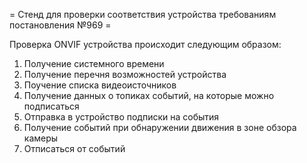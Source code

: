 = Стенд для проверки соответствия устройства требованиям постановления №969 =

Проверка ONVIF устройства происходит следующим образом:

1. Получение системного времени
2. Получение перечня возможностей устройства
3. Поучение списка видеоисточников
4. Получение данных о топиках событий, на которые можно подписаться
5. Отправка в устройство подписки на события
6. Получение событий при обнаружении движения в зоне обзора камеры
7. Отписаться от событий

